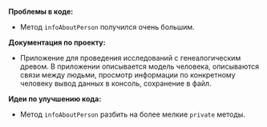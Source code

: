 **Проблемы в коде:**
- Метод `infoAboutPerson` получился очень большим.

**Документация по проекту:**
- Приложение для проведения исследований с генеалогическим древом.
В приложении описывается модель человека,
описываются связи между людьми,
просмотр информации по конкретному человеку
вывод данных в консоль, сохранение в файл.

**Идеи по улучшению кода:**
- Метод `infoAboutPerson` разбить на более мелкие `private` методы.